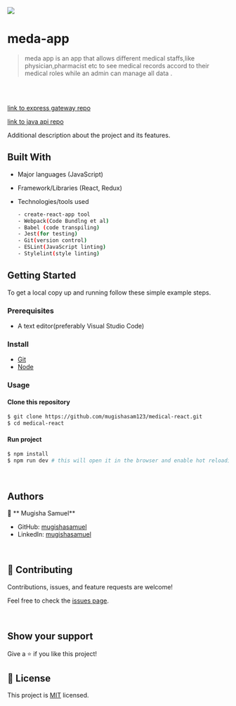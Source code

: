 ![](https://img.shields.io/badge/meda-app-pink)

# meda-app

> meda app  is an app that allows different medical staffs,like physician,pharmacist etc to see medical records accord to their medical roles while an admin can manage all data .
> 


<br/>




<br/>

[link to express gateway repo](https://github.com/mugishasam123/medical-express)

[link to java api  repo](https://github.com/mugishasam123/medical-java)



Additional description about the project and its features.
## Built With

- Major languages (JavaScript)
- Framework/Libraries (React, Redux)
- Technologies/tools used 
  
  ``` bash
  - create-react-app tool
  - Webpack(Code Bundlng et al)
  - Babel (code transpiling)
  - Jest(for testing)
  - Git(version control)
  - ESLint(JavaScript linting)
  - Stylelint(style linting)

  ```


## Getting Started

To get a local copy up and running follow these simple example steps.

### Prerequisites
 - A text editor(preferably Visual Studio Code)
### Install
  -  [Git](https://git-scm.com/downloads)
  -  [Node](https://nodejs.org/en/download/)
### Usage
#### Clone this repository

```bash
$ git clone https://github.com/mugishasam123/medical-react.git
$ cd medical-react
```
#### Run project

```bash
$ npm install
$ npm run dev # this will open it in the browser and enable hot reloading
```

  <br>

## Authors

👤 ** Mugisha Samuel**

- GitHub: [mugishasamuel](https://github.com/mugishasam123)
- LinkedIn: [mugishasamuel](https://www.linkedin.com/in/mugisha-samuel-55a905208/)


<br>

## 🤝 Contributing

Contributions, issues, and feature requests are welcome!

Feel free to check the [issues page](https://github.com/mugishasam123/medical-react/issues).

<br>

## Show your support

Give a ⭐️ if you like this project!

## 📝 License

This project is [MIT](https://opensource.org/licenses/MIT) licensed.
